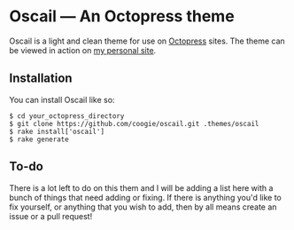 # Oscail &mdash; An Octopress theme

Oscail is a light and clean theme for use on [Octopress](http://octopress.org/) sites. The theme can be viewed in action on [my personal site](http://coog.ie/).

## Installation

You can install Oscail like so:

    $ cd your_octopress_directory
    $ git clone https://github.com/coogie/oscail.git .themes/oscail
    $ rake install['oscail']
    $ rake generate

## To-do

There is a lot left to do on this them and I will be adding a list here with a bunch of things that need adding or fixing.
If there is anything you'd like to fix yourself, or anything that you wish to add, then by all means create an issue or a pull request!